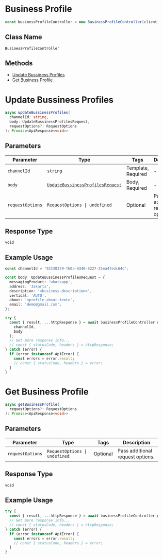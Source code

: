 # Business Profile

```ts
const businessProfileController = new BusinessProfileController(client);
```

## Class Name

`BusinessProfileController`

## Methods

* [Update Bussiness Profiles](../../doc/controllers/business-profile.md#update-bussiness-profiles)
* [Get Business Profile](../../doc/controllers/business-profile.md#get-business-profile)


# Update Bussiness Profiles

```ts
async updateBussinessProfiles(
  channelId: string,
  body: UpdateBussinessProfilesRequest,
  requestOptions?: RequestOptions
): Promise<ApiResponse<void>>
```

## Parameters

| Parameter | Type | Tags | Description |
|  --- | --- | --- | --- |
| `channelId` | `string` | Template, Required | - |
| `body` | [`UpdateBussinessProfilesRequest`](../../doc/models/update-bussiness-profiles-request.md) | Body, Required | - |
| `requestOptions` | `RequestOptions \| undefined` | Optional | Pass additional request options. |

## Response Type

`void`

## Example Usage

```ts
const channelId = '92330379-fb0a-4346-8227-35ea47edc64d';

const body: UpdateBussinessProfilesRequest = {
  messagingProduct: 'whatsapp',
  address: 'Jakarta',
  description: '<business-description>',
  vertical: 'AUTO',
  about: '<profile-about-text>',
  email: 'demo@gmail.com',
};

try {
  const { result, ...httpResponse } = await businessProfileController.updateBussinessProfiles(
    channelId,
    body
  );
  // Get more response info...
  // const { statusCode, headers } = httpResponse;
} catch (error) {
  if (error instanceof ApiError) {
    const errors = error.result;
    // const { statusCode, headers } = error;
  }
}
```


# Get Business Profile

```ts
async getBusinessProfile(
  requestOptions?: RequestOptions
): Promise<ApiResponse<void>>
```

## Parameters

| Parameter | Type | Tags | Description |
|  --- | --- | --- | --- |
| `requestOptions` | `RequestOptions \| undefined` | Optional | Pass additional request options. |

## Response Type

`void`

## Example Usage

```ts
try {
  const { result, ...httpResponse } = await businessProfileController.getBusinessProfile();
  // Get more response info...
  // const { statusCode, headers } = httpResponse;
} catch (error) {
  if (error instanceof ApiError) {
    const errors = error.result;
    // const { statusCode, headers } = error;
  }
}
```

